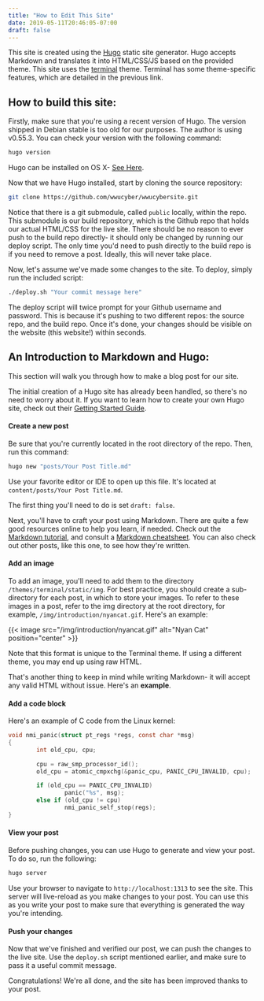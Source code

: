 ```yaml
---
title: "How to Edit This Site"
date: 2019-05-11T20:46:05-07:00
draft: false
---
```


This site is created using the [Hugo](https://gohugo.io/) static site generator.  Hugo accepts Markdown and translates 
it into HTML/CSS/JS based on the provided theme.  This site uses the 
[terminal](https://github.com/panr/hugo-theme-terminal) theme.
 Terminal has some theme-specific features, which are detailed in the previous link.
 
## How to build this site:  
 
Firstly, make sure that you're using a recent version of Hugo.  The version shipped in Debian stable is too old for our 
purposes.  The author is using v0.55.3. You can check your version with the following command:  

```bash
hugo version
```

Hugo can be installed on OS X-  [See Here](https://gohugo.io/getting-started/installing/#macos).  

 Now that we have Hugo installed, start by cloning the source repository:  
 ```bash
 git clone https://github.com/wwucyber/wwucybersite.git
 ```
 
 Notice that there is a git submodule, called `public` locally, within the repo. This submodule is our build repository,
  which is the Github repo that holds our actual HTML/CSS for the live site. There should be no reason to ever push to 
  the build repo directly- it should only be changed by running our deploy script. The only time you'd need to push directly 
  to the build repo is if you need to remove a post.  Ideally, this will never take place.
  
 Now, let's assume we've made some changes to the site.  To deploy, simply run the included script:
 ```bash
 ./deploy.sh "Your commit message here"
```

The deploy script will twice prompt for your Github username and password.  This is because it's pushing to two different 
repos: the source repo, and the build repo. Once it's done, your changes should be visible on the website (this website!) 
within seconds.

## An Introduction to Markdown and Hugo:

This section will walk you through how to make a blog post for our site.  

The initial creation of a Hugo site has already been handled, so there's no need to worry about it. If you want to learn 
how to create your own Hugo site, check out their [Getting Started Guide](https://gohugo.io/getting-started/quick-start/).  

#### Create a new post

Be sure that you're currently located in the root directory of the repo.  Then, run this command:

```bash
hugo new "posts/Your Post Title.md"
```

Use your favorite editor or IDE to open up this file.  It's located at `content/posts/Your Post Title.md`.

The first thing you'll need to do is set `draft: false`.  

Next, you'll have to craft your post using Markdown.  There are quite a few good resources online to help you learn, if 
needed.  Check out the [Markdown tutorial](https://www.markdowntutorial.com/), and consult a 
[Markdown cheatsheet](https://github.com/adam-p/markdown-here/wiki/Markdown-Cheatsheet).  You can also check out other 
posts, like this one, to see how they're written.  

#### Add an image
To add an image, you'll need to add them to the directory `/themes/terminal/static/img`. For best practice, you should 
create a sub-directory for each post, in which to store your images. To refer to these images in 
a post, refer to the img directory at the root directory, for example, `/img/introduction/nyancat.gif`. Here's an example:

{{< image src="/img/introduction/nyancat.gif" alt="Nyan Cat" position="center" >}}

Note that this format is unique to the Terminal theme. If using a different theme, you may end up using raw HTML.  

That's another thing to keep in mind while writing Markdown- it will accept any valid HTML without issue.  Here's an 
<b>example</b>.

#### Add a code block

Here's an example of C code from the Linux kernel:

```c
void nmi_panic(struct pt_regs *regs, const char *msg)
{
        int old_cpu, cpu;

        cpu = raw_smp_processor_id();
        old_cpu = atomic_cmpxchg(&panic_cpu, PANIC_CPU_INVALID, cpu);

        if (old_cpu == PANIC_CPU_INVALID)
                panic("%s", msg);
        else if (old_cpu != cpu)
                nmi_panic_self_stop(regs);
}
```

#### View your post

Before pushing changes, you can use Hugo to generate and view your post.  To do so, run the following:

```bash
hugo server
```

Use your browser to navigate to `http://localhost:1313` to see the site.  This server will live-reload as you make 
changes to your post.  You can use this as you write your post to make sure that everything is generated the way 
you're intending. 

#### Push your changes

Now that we've finished and verified our post, we can push the changes to the live site.  Use the `deploy.sh` script 
mentioned earlier, and make sure to pass it a useful commit message.  

Congratulations! We're all done, and the site has been improved thanks to your post.
